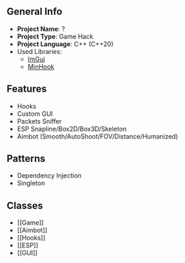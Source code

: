 
## General Info
- **Project Name**: ?
- **Project Type**: Game Hack
- **Project Language**: C++ (C++20)
- Used Libraries:
	- [ImGui](https://github.com/ocornut/imgui)
	- [MinHook](https://github.com/TsudaKageyu/minhook)

## Features
- Hooks
- Custom GUI
- Packets Sniffer
- ESP Snapline/Box2D/Box3D/Skeleton
- Aimbot (Smooth/AutoShoot/FOV/Distance/Humanized)

## Patterns
- Dependency Injection
- Singleton

## Classes
- [[Game]] 
- [[Aimbot]]
- [[Hooks]]
- [[ESP]] 
- [[GUI]]
